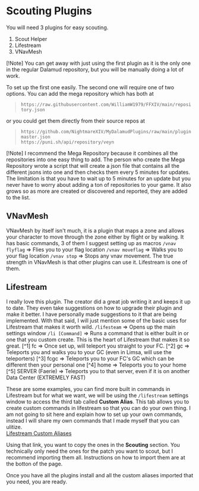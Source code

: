 # Scouting Plugins

You will need 3 plugins for easy scouting.

1. Scout Helper
2. Lifestream
3. VNavMesh

[!Note]
You can get away with just using the first plugin as it is the only one in the regular Dalamud repository, but you will be manually doing a lot of work.

To set up the first one easily. The second one will require one of two options. You can add the mega repository which has both at<br>
> `https://raw.githubusercontent.com/WilliamW1979/FFXIV/main/repository.json`<br>

or you could get them directly from their source repos at<br>

> `https://github.com/NightmareXIV/MyDalamudPlugins/raw/main/pluginmaster.json`<br>
> `https://puni.sh/api/repository/veyn`<br>

[!Note]
I recommend the Mega Repository because it combines all the repositories into one easy thing to add. The person who create the Mega Repository wrote a script that will create a json file that contains all the different jsons into one and then checks them every 5 minutes for updates. The limitation is that you have to wait up to 5 minutes for an update but you never have to worry about adding a ton of repositories to your game. It also grows so as more are created or discovered and reported, they are added to the list.

## VNavMesh
VNavMesh by itself isn't much, it is a plugin that maps a zone and allows your character to move through the zone either by flight or by walking. It has basic commands, 3 of them I suggest setting up as macros
`/vnav flyflag` => Flies you to your flag location
`/vnav moveflag` => Walks you to your flag location
`/vnav stop` => Stops any vnav movement.
The true strength in VNavMesh is that other plugins can use it. Lifestream is one of them.

## Lifestream
I really love this plugin. The creator did a great job writing it and keeps it up to date. They even take suggestions on how to upgrade their plugin and make it better. I have personally made suggestions to it that are being implemented. With that said, I will just mention some of the basic uses for Lifestream that makes it worth wild.
`/lifesteam` => Opens up the main settings window
`/li [Command]` => Runs a command that is either built in or one that you custom create. This is the heart of Lifestream that makes it so great.
[^1] fc => Once set up, will teleport you straight to your FC.
[^2] gc => Teleports you and walks you to your GC (even in Limsa, will use the teleporters)
[^3] fcgc => Teleports you to your FC's GC which can be different then your personal one
[^4] home => Teleports you to your home
[^5] SERVER (Faerie) => Teleports you to that server, even if it is on another Data Center (EXTREMELY FAST)

These are some examples, you can find more built in commands in Lifestream but for what we want, we will be using the `/lifestream` settings window to access the third tab called **Custom Alias**. This tab allows you to create custom commands in lifestream so that you can do your own thing. I am not going to sit here and explain how to set up your own commands, instead I will share my own commands that I made myself that you can ulitize.<br>
[Lifestream Custom Aliases](https://github.com/TheRedheadedWitch/FinalFantasyGuides/blob/main/LifestreamCustomAlias.md)

Using that link, you want to copy the ones in the **Scouting** section. You technically only need the ones for the patch you want to scout, but I recommend importing them all. Instructions on how to import them are at the botton of the page.

Once you have all the plugins install and all the custom aliases imported that you need, you are ready.
